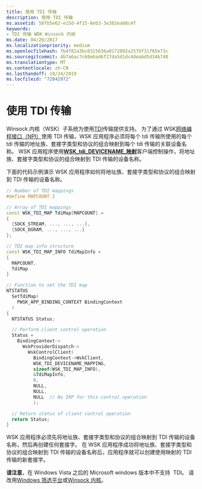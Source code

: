 ```yaml
---
title: 使用 TDI 传输
description: 使用 TDI 传输
ms.assetid: 58fb5e62-e15d-4f15-8eb3-3e302ea08c4f
keywords:
- TDI 传输 WDK Winsock 内核
ms.date: 04/20/2017
ms.localizationpriority: medium
ms.openlocfilehash: fb4f82a3bc0315636a9172092a2579f31f05e73c
ms.sourcegitcommit: 4b7a6ac7c68e6ad6f27da5d1dc4deabd5d34b748
ms.translationtype: MT
ms.contentlocale: zh-CN
ms.lasthandoff: 10/24/2019
ms.locfileid: "72842972"
---
```

# <a name="using-tdi-transports"></a>使用 TDI 传输


Winsock 内核（WSK）子系统为使用[TDI](https://docs.microsoft.com/previous-versions/windows/hardware/network/ff565094(v=vs.85))传输提供支持。 为了通过 WSK[网络编程接口（NPI）](network-programming-interface.md)使用 TDI 传输，WSK 应用程序必须将每个 tdi 传输所使用的每个 tdi 传输的地址族、套接字类型和协议的组合映射到每个 tdi 传输的关联设备名称。 WSK 应用程序使用[**WSK\_tdi\_DEVICENAME\_映射**](https://docs.microsoft.com/windows-hardware/drivers/network/wsk-tdi-devicename-mapping)客户端控制操作，将地址族、套接字类型和协议的组合映射到 TDI 传输的设备名称。

下面的代码示例演示 WSK 应用程序如何将地址族、套接字类型和协议的组合映射到 TDI 传输的设备名称。

```C++
// Number of TDI mappings
#define MAPCOUNT 2

// Array of TDI mappings
const WSK_TDI_MAP TdiMap[MAPCOUNT] =
{
  {SOCK_STREAM, ..., ..., ...},
  {SOCK_DGRAM, ..., ..., ...}
};

// TDI map info structure
const WSK_TDI_MAP_INFO TdiMapInfo =
{
  MAPCOUNT,
  TdiMap
}

// Function to set the TDI map
NTSTATUS
  SetTdiMap(
    PWSK_APP_BINDING_CONTEXT BindingContext
  )
{
  NTSTATUS Status;

  // Perform client control operation
  Status =
    BindingContext->
      WskProviderDispatch->
        WskControlClient(
          BindingContext->WskClient,
          WSK_TDI_DEVICENAME_MAPPING,
          sizeof(WSK_TDI_MAP_INFO),
          &TdiMapInfo,
          0,
          NULL,
          NULL,
          NULL  // No IRP for this control operation
          );

  // Return status of client control operation
  return Status;
}
```

WSK 应用程序必须先将地址族、套接字类型和协议的组合映射到 TDI 传输的设备名称，然后再创建任何套接字。 在 WSK 应用程序成功将地址族、套接字类型和协议的组合映射到 TDI 传输的设备名称后，应用程序就可以创建使用映射的 TDI 传输的新套接字。

**请注意**，在 Windows Vista 之后的 Microsoft windows 版本中不支持  TDI。 请改用[Windows 筛选平台](https://docs.microsoft.com/windows-hardware/drivers/ddi/_netvista/)或[Winsock 内核](https://docs.microsoft.com/windows-hardware/drivers/ddi/_netvista/)。

 

 

 






